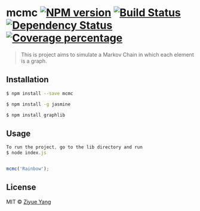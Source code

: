 # mcmc [![NPM version][npm-image]][npm-url] [![Build Status][travis-image]][travis-url] [![Dependency Status][daviddm-image]][daviddm-url] [![Coverage percentage][coveralls-image]][coveralls-url]
> This is project aims to simulate a Markov Chain in which each element is a graph.



## Installation

```sh
$ npm install --save mcmc

$ npm install -g jasmine

$ npm install graphlib
```

## Usage

```js
To run the project, go to the lib directory and run
$ node index.js


mcmc('Rainbow');
```
## License

MIT © [Ziyue Yang](https://github.com/MsPuffie)


[npm-image]: https://badge.fury.io/js/mcmc.svg
[npm-url]: https://npmjs.org/package/mcmc
[travis-image]: https://travis-ci.org/MsPuffie/mcmc.svg?branch=master
[travis-url]: https://travis-ci.org/MsPuffie/mcmc
[daviddm-image]: https://david-dm.org/MsPuffie/mcmc.svg?theme=shields.io
[daviddm-url]: https://david-dm.org/MsPuffie/mcmc
[coveralls-image]: https://coveralls.io/repos/MsPuffie/mcmc/badge.svg
[coveralls-url]: https://coveralls.io/r/MsPuffie/mcmc
